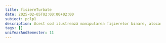 ```yaml
---
title: fisiereTurbate
date: 2025-02-05T02:00:00+02:00
subject: pclp1
description: Acest cod ilustrează manipularea fișierelor binare, alocarea dinamică a memoriei pentru matrici, utilizarea pointerilor și transmiterea funcțiilor ca argumente. Concepte fundamentale C.
tags: []
uniYearAndSemester: 11
---
```


